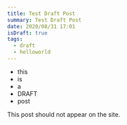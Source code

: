 ```yaml
---
title: Test Draft Post
summary: Test Draft Post
date: 2020/08/31 17:01
isDraft: true
tags:
  - draft
  - helloworld
---
```


- this
- is
- a
- DRAFT
- post

This post should not appear on the site.

